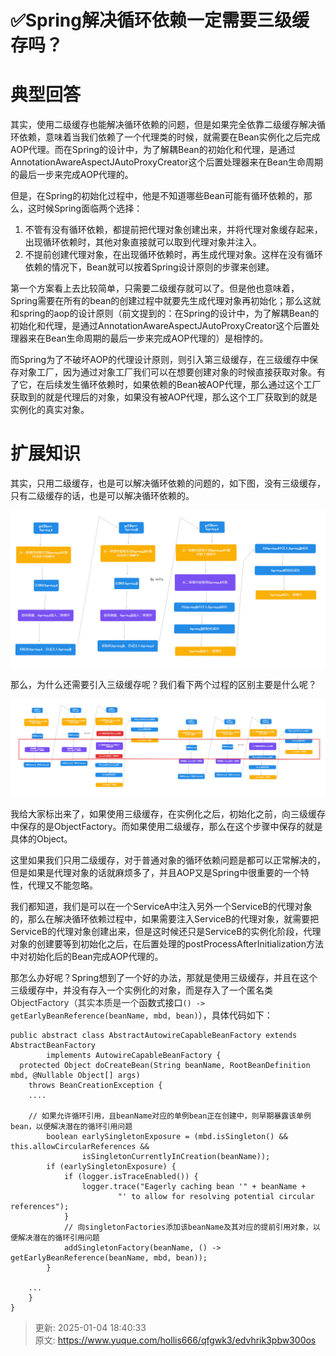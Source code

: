# ✅Spring解决循环依赖一定需要三级缓存吗？

# 典型回答


其实，使用二级缓存也能解决循环依赖的问题，但是如果完全依靠二级缓存解决循环依赖，意味着当我们依赖了一个代理类的时候，就需要在Bean实例化之后完成AOP代理。而在Spring的设计中，为了解耦Bean的初始化和代理，是通过AnnotationAwareAspectJAutoProxyCreator这个后置处理器来在Bean生命周期的最后一步来完成AOP代理的。



但是，在Spring的初始化过程中，他是不知道哪些Bean可能有循环依赖的，那么，这时候Spring面临两个选择：



1. 不管有没有循环依赖，都提前把代理对象创建出来，并将代理对象缓存起来，出现循环依赖时，其他对象直接就可以取到代理对象并注入。
2. 不提前创建代理对象，在出现循环依赖时，再生成代理对象。这样在没有循环依赖的情况下，Bean就可以按着Spring设计原则的步骤来创建。



第一个方案看上去比较简单，只需要二级缓存就可以了。但是他也意味着，Spring需要在所有的bean的创建过程中就要先生成代理对象再初始化；那么这就和spring的aop的设计原则（前文提到的：在Spring的设计中，为了解耦Bean的初始化和代理，是通过AnnotationAwareAspectJAutoProxyCreator这个后置处理器来在Bean生命周期的最后一步来完成AOP代理的）是相悖的。



而Spring为了不破坏AOP的代理设计原则，则引入第三级缓存，在三级缓存中保存对象工厂，因为通过对象工厂我们可以在想要创建对象的时候直接获取对象。有了它，在后续发生循环依赖时，如果依赖的Bean被AOP代理，那么通过这个工厂获取到的就是代理后的对象，如果没有被AOP代理，那么这个工厂获取到的就是实例化的真实对象。



# 扩展知识


其实，只用二级缓存，也是可以解决循环依赖的问题的，如下图，没有三级缓存，只有二级缓存的话，也是可以解决循环依赖的。



![1696145435255-b2220a12-83a7-4035-acd3-96727d02b028.png](./img/nePlbsbTd7LVu-2b/1696145435255-b2220a12-83a7-4035-acd3-96727d02b028-480673.png)



那么，为什么还需要引入三级缓存呢？我们看下两个过程的区别主要是什么呢？



![1696145469111-1d94782a-cfd9-45e2-a9ba-fadb4679c2ae.png](./img/nePlbsbTd7LVu-2b/1696145469111-1d94782a-cfd9-45e2-a9ba-fadb4679c2ae-736978.png)

我给大家标出来了，如果使用三级缓存，在实例化之后，初始化之前，向三级缓存中保存的是ObjectFactory。而如果使用二级缓存，那么在这个步骤中保存的就是具体的Object。



这里如果我们只用二级缓存，对于普通对象的循环依赖问题是都可以正常解决的，但是如果是代理对象的话就麻烦多了，并且AOP又是Spring中很重要的一个特性，代理又不能忽略。



我们都知道，我们是可以在一个ServiceA中注入另外一个ServiceB的代理对象的，那么在解决循环依赖过程中，如果需要注入ServiceB的代理对象，就需要把ServiceB的代理对象创建出来，但是这时候还只是ServiceB的实例化阶段，代理对象的创建要等到初始化之后，在后置处理的postProcessAfterInitialization方法中对初始化后的Bean完成AOP代理的。



那怎么办好呢？Spring想到了一个好的办法，那就是使用三级缓存，并且在这个三级缓存中，并没有存入一个实例化的对象，而是存入了一个匿名类<font style="color:rgb(51, 51, 51);">ObjectFactory（其实本质是一个</font>函数式接口`() -> getEarlyBeanReference(beanName, mbd, bean)`），具体代码如下：



```plain
public abstract class AbstractAutowireCapableBeanFactory extends AbstractBeanFactory
		implements AutowireCapableBeanFactory {
  protected Object doCreateBean(String beanName, RootBeanDefinition mbd, @Nullable Object[] args)
    throws BeanCreationException {
    ....
    
    // 如果允许循环引用，且beanName对应的单例bean正在创建中，则早期暴露该单例bean，以便解决潜在的循环引用问题
    	boolean earlySingletonExposure = (mbd.isSingleton() && this.allowCircularReferences &&
    			isSingletonCurrentlyInCreation(beanName));
    	if (earlySingletonExposure) {
    		if (logger.isTraceEnabled()) {
    			logger.trace("Eagerly caching bean '" + beanName +
    					"' to allow for resolving potential circular references");
    		}
    		// 向singletonFactories添加该beanName及其对应的提前引用对象，以便解决潜在的循环引用问题
    		addSingletonFactory(beanName, () -> getEarlyBeanReference(beanName, mbd, bean));
    	}
    
    ...
    }
}

```









> 更新: 2025-01-04 18:40:33  
> 原文: <https://www.yuque.com/hollis666/qfgwk3/edvhrik3pbw300os>
